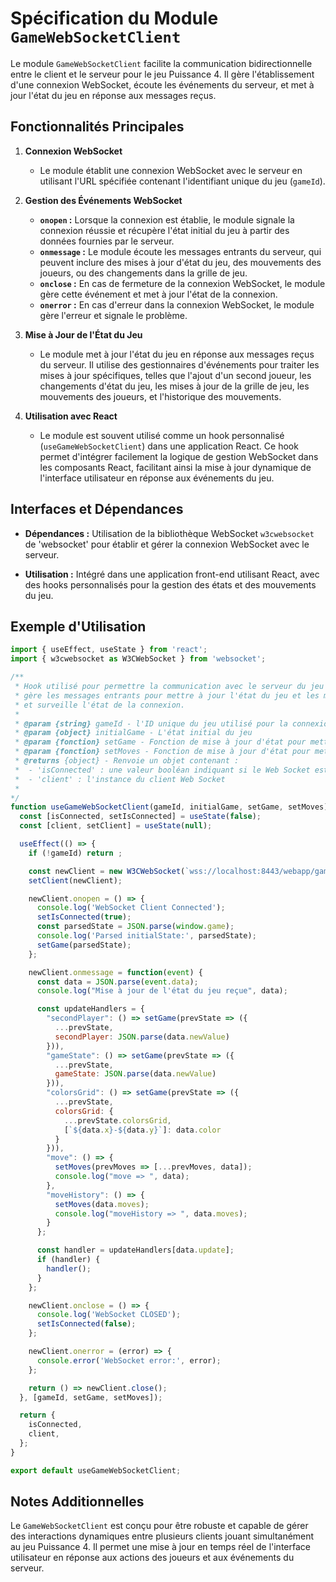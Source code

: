 # Spécification du Module `GameWebSocketClient`

Le module `GameWebSocketClient` facilite la communication bidirectionnelle entre le client et le serveur pour le jeu Puissance 4. Il gère l'établissement d'une connexion WebSocket, écoute les événements du serveur, et met à jour l'état du jeu en réponse aux messages reçus.

## Fonctionnalités Principales

1. **Connexion WebSocket**
   - Le module établit une connexion WebSocket avec le serveur en utilisant l'URL spécifiée contenant l'identifiant unique du jeu (`gameId`).

2. **Gestion des Événements WebSocket**
   - **`onopen` :** Lorsque la connexion est établie, le module signale la connexion réussie et récupère l'état initial du jeu à partir des données fournies par le serveur.
   - **`onmessage` :** Le module écoute les messages entrants du serveur, qui peuvent inclure des mises à jour d'état du jeu, des mouvements des joueurs, ou des changements dans la grille de jeu.
   - **`onclose` :** En cas de fermeture de la connexion WebSocket, le module gère cette événement et met à jour l'état de la connexion.
   - **`onerror` :** En cas d'erreur dans la connexion WebSocket, le module gère l'erreur et signale le problème.

3. **Mise à Jour de l'État du Jeu**
   - Le module met à jour l'état du jeu en réponse aux messages reçus du serveur. Il utilise des gestionnaires d'événements pour traiter les mises à jour spécifiques, telles que l'ajout d'un second joueur, les changements d'état du jeu, les mises à jour de la grille de jeu, les mouvements des joueurs, et l'historique des mouvements.

4. **Utilisation avec React**
   - Le module est souvent utilisé comme un hook personnalisé (`useGameWebSocketClient`) dans une application React. Ce hook permet d'intégrer facilement la logique de gestion WebSocket dans les composants React, facilitant ainsi la mise à jour dynamique de l'interface utilisateur en réponse aux événements du jeu.

## Interfaces et Dépendances

- **Dépendances :** Utilisation de la bibliothèque WebSocket `w3cwebsocket` de 'websocket' pour établir et gérer la connexion WebSocket avec le serveur.
  
- **Utilisation :** Intégré dans une application front-end utilisant React, avec des hooks personnalisés pour la gestion des états et des mouvements du jeu.

## Exemple d'Utilisation

```javascript
import { useEffect, useState } from 'react';
import { w3cwebsocket as W3CWebSocket } from 'websocket';

/**
 * Hook utilisé pour permettre la communication avec le serveur du jeu identifié par `gameId`,
 * gère les messages entrants pour mettre à jour l'état du jeu et les mouvements,
 * et surveille l'état de la connexion.
 *  
 * @param {string} gameId - l'ID unique du jeu utilisé pour la connexion
 * @param {object} initialGame - L'état initial du jeu
 * @param {fonction} setGame - Fonction de mise à jour d'état pour mettre à jour l'état du jeu.
 * @param {fonction} setMoves - Fonction de mise à jour d'état pour mettre à jour les mouvements du jeu.
 * @returns {object} - Renvoie un objet contenant :
 *  - 'isConnected' : une valeur booléan indiquant si le Web Socket est actuellement connecté.
 *  - 'client' : l'instance du client Web Socket
 * 
*/
function useGameWebSocketClient(gameId, initialGame, setGame, setMoves) {
  const [isConnected, setIsConnected] = useState(false);
  const [client, setClient] = useState(null);

  useEffect(() => { 
    if (!gameId) return ;

    const newClient = new W3CWebSocket(`wss://localhost:8443/webapp/game/${gameId}`);
    setClient(newClient);

    newClient.onopen = () => {
      console.log('WebSocket Client Connected');
      setIsConnected(true);
      const parsedState = JSON.parse(window.game);
      console.log('Parsed initialState:', parsedState);
      setGame(parsedState);
    };

    newClient.onmessage = function(event) {
      const data = JSON.parse(event.data);
      console.log("Mise à jour de l'état du jeu reçue", data);

      const updateHandlers = {
        "secondPlayer": () => setGame(prevState => ({
          ...prevState,
          secondPlayer: JSON.parse(data.newValue)
        })),
        "gameState": () => setGame(prevState => ({
          ...prevState,
          gameState: JSON.parse(data.newValue)
        })),
        "colorsGrid": () => setGame(prevState => ({
          ...prevState,
          colorsGrid: {
            ...prevState.colorsGrid,
            [`${data.x}-${data.y}`]: data.color
          }
        })),
        "move": () => {
          setMoves(prevMoves => [...prevMoves, data]);
          console.log("move => ", data);
        },
        "moveHistory": () => {
          setMoves(data.moves);
          console.log("moveHistory => ", data.moves);
        }
      };

      const handler = updateHandlers[data.update];
      if (handler) {
        handler();
      }
    };

    newClient.onclose = () => {
      console.log('WebSocket CLOSED');
      setIsConnected(false);
    };      

    newClient.onerror = (error) => {
      console.error('WebSocket error:', error);
    }; 

    return () => newClient.close();
  }, [gameId, setGame, setMoves]);

  return {
    isConnected,
    client,
  };
}

export default useGameWebSocketClient;
```

## Notes Additionnelles

Le `GameWebSocketClient` est conçu pour être robuste et capable de gérer des interactions dynamiques entre plusieurs clients jouant simultanément au jeu Puissance 4. Il permet une mise à jour en temps réel de l'interface utilisateur en réponse aux actions des joueurs et aux événements du serveur.